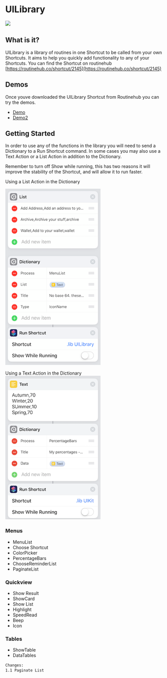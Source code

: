 # UILibrary

![](/imgs/Icon.PNG)


## What is it?
UILibrary is a library of routines in one Shortcut to be called from your own Shortcuts. It aims to help you quickly add functionality to any of your Shortcuts.
You can find the Shortcut on routinehub [https://routinehub.co/shortcut/2145](https://routinehub.co/shortcut/2145)

## Demos
Once youve downloaded the UILibrary Shortcut from Routinehub you can try the demos.

- [Demo](https://www.icloud.com/shortcuts/4070691907eb47aba8fd034f2b8c671a) 
- [Demo2](https://www.icloud.com/shortcuts/043fe8e172fb4d66b665aa9152b43181)

## Getting Started
In order to use any of the functions in the library you will need to send a Dictionary to a Run Shortcut command. In some cases you may also use a Text Action or a List Action in addition to the Dictionary.

Remember to turn off Show while running, this has two reasons it will improve the stability of the Shortcut, and will allow it to run faster.

Using a List Action in the Dictionary

![](imgs/IndexExampleOne.png)

Using a Text Action in the Dictionary
![](imgs/IndexExample2.png)

### Menus
- MenuList
- Choose Shortcut
- ColorPicker
- PercentageBars
- ChooseReminderList
- PaginateList

### Quickview
- Show Result
- ShowCard
- Show List
- Highlight
- SpeedRead
- Beep
- Icon

### Tables
- ShowTable
- DataTables

```
Changes: 
1.1 Paginate List
```
